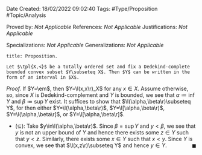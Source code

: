 <div class="topSpace"></div>

Date Created: 18/02/2022 09:02:40
Tags: #Type/Proposition #Topic/Analysis

Proved by: _Not Applicable_
References: _Not Applicable_
Justifications: _Not Applicable_

Specializations: _Not Applicable_
Generalizations: _Not Applicable_

``` ad-Proposition
title: Proposition.

Let $\tpl{X,<}$ be a totally ordered set and fix a Dedekind-complete bounded convex subset $Y\subseteq X$. Then $Y$ can be written in the form of an interval in $X$.

```

<i>Proof.</i> If $Y=\em$, then $Y=\l(x,x\r)_X$ for any $x\in X$. Assume otherwise, so, since $X$ is Dedekind-complement and $Y$ is bounded, we see that $\alpha\coloneqq\inf Y$ and $\beta\coloneqq\sup Y$ exist. It suffices to show that $\l(\alpha,\beta\r)\subseteq Y$, for then either $Y=\l(\alpha,\beta\r)$, $Y=\l[\alpha,\beta\r)$, $Y=\l(\alpha,\beta\r]$, or $Y=\l[\alpha,\beta\r]$.
* ($\subseteq$): Take $y\in\l(\alpha,\beta\r)$. Since $\beta=\sup Y$ and $y<\beta$, we see that $y$ is not an upper bound of $Y$ and hence there exists some $z\in Y$ such that $y<z$. Similarly, there exists some $x\in Y$ such that $x<y$. Since $Y$ is convex, we see that $\l(x,z\r)\subseteq Y$ and hence $y\in Y$.<span style="float:right;">$\blacksquare$</span>
